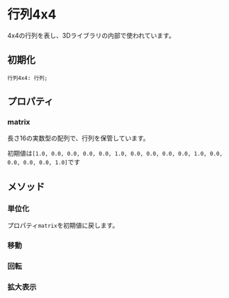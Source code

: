 # 行列4x4

4x4の行列を表し、3Dライブラリの内部で使われています。

## 初期化

```
行列4x4: 行列;
```

## プロパティ

### matrix

長さ16の実数型の配列で、行列を保管しています。

初期値は`[1.0, 0.0, 0.0, 0.0, 0.0, 1.0, 0.0, 0.0, 0.0, 0.0, 1.0, 0.0, 0.0, 0.0, 0.0, 1.0]`です

## メソッド

### 単位化

プロパティ`matrix`を初期値に戻します。

### 移動



### 回転



### 拡大表示
